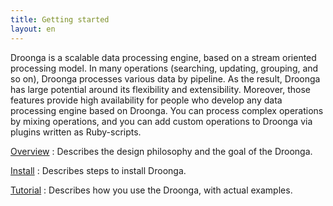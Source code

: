 ```yaml
---
title: Getting started
layout: en
---
```



Droonga is a scalable data processing engine, based on a stream oriented processing model.
In many operations (searching, updating, grouping, and so on), Droonga processes various data by pipeline.
As the result, Droonga has large potential around its flexibility and extensibility.
Moreover, those features provide high availability for people who develop any data processing engine based on Droonga.
You can process complex operations by mixing operations, and you can add custom operations to Droonga via plugins written as Ruby-scripts.


[Overview](../overview/)
: Describes the design philosophy and the goal of the Droonga.

[Install](../install/)
: Describes steps to install Droonga.

[Tutorial](../tutorial/)
: Describes how you use the Droonga, with actual examples.

